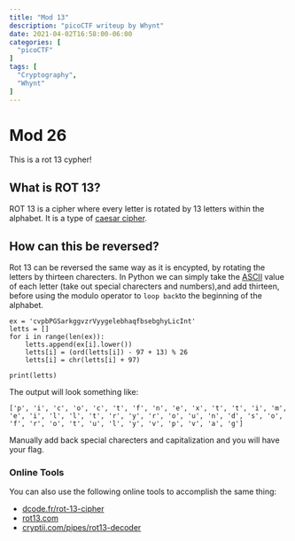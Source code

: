 ```yaml
---
title: "Mod 13"
description: "picoCTF writeup by Whynt"
date: 2021-04-02T16:58:00-06:00
categories: [
  "picoCTF"
]
tags: [
  "Cryptography",
  "Whynt"
]
---
```


# Mod 26
This is a rot 13 cypher!

## What is ROT 13?
ROT 13 is a cipher where every letter is rotated by 13 letters within the alphabet. It is a type of [caesar cipher](https://en.wikipedia.org/wiki/Caesar_cipher).

## How can this be reversed?
Rot 13 can be reversed the same way as it is encypted, by rotating the letters
by thirteen charecters. In Python we can simply take the [ASCII](https://en.wikipedia.org/wiki/ASCII)
value of each letter (take out special charecters and numbers),and add thirteen,
before using the modulo operator to `loop back`to the beginning of the alphabet.

```python3
ex = 'cvpbPGSarkggvzrVyygelebhaqfbsebghyLicInt'
letts = []
for i in range(len(ex)):
    letts.append(ex[i].lower())
    letts[i] = (ord(letts[i]) - 97 + 13) % 26 
    letts[i] = chr(letts[i] + 97)

print(letts)
```
The output will look something like:
```python3
['p', 'i', 'c', 'o', 'c', 't', 'f', 'n', 'e', 'x', 't', 't', 'i', 'm', 'e', 'i', 'l', 'l', 't', 'r', 'y', 'r', 'o', 'u', 'n', 'd', 's', 'o', 'f', 'r', 'o', 't', 'u', 'l', 'y', 'v', 'p', 'v', 'a', 'g']
```

Manually add back special charecters and capitalization and you will have your flag.

### Online Tools
You can also use the following online tools to accomplish the same thing:
* [dcode.fr/rot-13-cipher](https://www.dcode.fr/rot-13-cipher)
* [rot13.com](https://rot13.com)
* [cryptii.com/pipes/rot13-decoder](https://cryptii.com/pipes/rot13-decoder)
